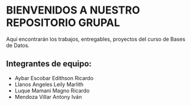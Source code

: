 # BIENVENIDOS A NUESTRO REPOSITORIO GRUPAL
Aquí encontrarán los trabajos, entregables, proyectos del curso de Bases de Datos.

## Integrantes de equipo:
+ Aybar Escobar Edithson Ricardo
+ Llanos Angeles Leily Marlith 
+ Luque Mamani Magno Ricardo 
+ Mendoza Villar Antony Iván 

